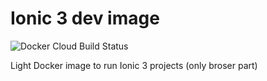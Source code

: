 # Ionic 3 dev image

![Docker Cloud Build Status](https://img.shields.io/docker/cloud/build/jmorenoamor/ionic-dev-3)

Light Docker image to run Ionic 3 projects (only broser part)
